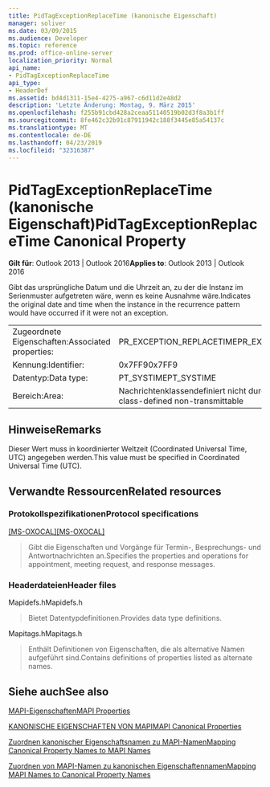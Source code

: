 ```yaml
---
title: PidTagExceptionReplaceTime (kanonische Eigenschaft)
manager: soliver
ms.date: 03/09/2015
ms.audience: Developer
ms.topic: reference
ms.prod: office-online-server
localization_priority: Normal
api_name:
- PidTagExceptionReplaceTime
api_type:
- HeaderDef
ms.assetid: bd4d1311-15e4-4275-a967-c6d11d2e48d2
description: 'Letzte Änderung: Montag, 9. März 2015'
ms.openlocfilehash: f255b91cbd428a2ceaa51140519b02d3f8a3b1ff
ms.sourcegitcommit: 8fe462c32b91c87911942c188f3445e85a54137c
ms.translationtype: MT
ms.contentlocale: de-DE
ms.lasthandoff: 04/23/2019
ms.locfileid: "32316387"
---
```

# <a name="pidtagexceptionreplacetime-canonical-property"></a><span data-ttu-id="0c698-103">PidTagExceptionReplaceTime (kanonische Eigenschaft)</span><span class="sxs-lookup"><span data-stu-id="0c698-103">PidTagExceptionReplaceTime Canonical Property</span></span>

  
  
<span data-ttu-id="0c698-104">**Gilt für**: Outlook 2013 | Outlook 2016</span><span class="sxs-lookup"><span data-stu-id="0c698-104">**Applies to**: Outlook 2013 | Outlook 2016</span></span> 
  
<span data-ttu-id="0c698-105">Gibt das ursprüngliche Datum und die Uhrzeit an, zu der die Instanz im Serienmuster aufgetreten wäre, wenn es keine Ausnahme wäre.</span><span class="sxs-lookup"><span data-stu-id="0c698-105">Indicates the original date and time when the instance in the recurrence pattern would have occurred if it were not an exception.</span></span>
  
|||
|:-----|:-----|
|<span data-ttu-id="0c698-106">Zugeordnete Eigenschaften:</span><span class="sxs-lookup"><span data-stu-id="0c698-106">Associated properties:</span></span>  <br/> |<span data-ttu-id="0c698-107">PR_EXCEPTION_REPLACETIME</span><span class="sxs-lookup"><span data-stu-id="0c698-107">PR_EXCEPTION_REPLACETIME</span></span>  <br/> |
|<span data-ttu-id="0c698-108">Kennung:</span><span class="sxs-lookup"><span data-stu-id="0c698-108">Identifier:</span></span>  <br/> |<span data-ttu-id="0c698-109">0x7FF9</span><span class="sxs-lookup"><span data-stu-id="0c698-109">0x7FF9</span></span>  <br/> |
|<span data-ttu-id="0c698-110">Datentyp:</span><span class="sxs-lookup"><span data-stu-id="0c698-110">Data type:</span></span>  <br/> |<span data-ttu-id="0c698-111">PT_SYSTIME</span><span class="sxs-lookup"><span data-stu-id="0c698-111">PT_SYSTIME</span></span>  <br/> |
|<span data-ttu-id="0c698-112">Bereich:</span><span class="sxs-lookup"><span data-stu-id="0c698-112">Area:</span></span>  <br/> |<span data-ttu-id="0c698-113">Nachrichtenklassendefiniert nicht durchsetzbar</span><span class="sxs-lookup"><span data-stu-id="0c698-113">Message class-defined non-transmittable</span></span>  <br/> |
   
## <a name="remarks"></a><span data-ttu-id="0c698-114">Hinweise</span><span class="sxs-lookup"><span data-stu-id="0c698-114">Remarks</span></span>

<span data-ttu-id="0c698-115">Dieser Wert muss in koordinierter Weltzeit (Coordinated Universal Time, UTC) angegeben werden.</span><span class="sxs-lookup"><span data-stu-id="0c698-115">This value must be specified in Coordinated Universal Time (UTC).</span></span>
  
## <a name="related-resources"></a><span data-ttu-id="0c698-116">Verwandte Ressourcen</span><span class="sxs-lookup"><span data-stu-id="0c698-116">Related resources</span></span>

### <a name="protocol-specifications"></a><span data-ttu-id="0c698-117">Protokollspezifikationen</span><span class="sxs-lookup"><span data-stu-id="0c698-117">Protocol specifications</span></span>

<span data-ttu-id="0c698-118">[[MS-OXOCAL]](https://msdn.microsoft.com/library/09861fde-c8e4-4028-9346-e7c214cfdba1%28Office.15%29.aspx)</span><span class="sxs-lookup"><span data-stu-id="0c698-118">[[MS-OXOCAL]](https://msdn.microsoft.com/library/09861fde-c8e4-4028-9346-e7c214cfdba1%28Office.15%29.aspx)</span></span>
  
> <span data-ttu-id="0c698-119">Gibt die Eigenschaften und Vorgänge für Termin-, Besprechungs- und Antwortnachrichten an.</span><span class="sxs-lookup"><span data-stu-id="0c698-119">Specifies the properties and operations for appointment, meeting request, and response messages.</span></span>
    
### <a name="header-files"></a><span data-ttu-id="0c698-120">Headerdateien</span><span class="sxs-lookup"><span data-stu-id="0c698-120">Header files</span></span>

<span data-ttu-id="0c698-121">Mapidefs.h</span><span class="sxs-lookup"><span data-stu-id="0c698-121">Mapidefs.h</span></span>
  
> <span data-ttu-id="0c698-122">Bietet Datentypdefinitionen.</span><span class="sxs-lookup"><span data-stu-id="0c698-122">Provides data type definitions.</span></span>
    
<span data-ttu-id="0c698-123">Mapitags.h</span><span class="sxs-lookup"><span data-stu-id="0c698-123">Mapitags.h</span></span>
  
> <span data-ttu-id="0c698-124">Enthält Definitionen von Eigenschaften, die als alternative Namen aufgeführt sind.</span><span class="sxs-lookup"><span data-stu-id="0c698-124">Contains definitions of properties listed as alternate names.</span></span>
    
## <a name="see-also"></a><span data-ttu-id="0c698-125">Siehe auch</span><span class="sxs-lookup"><span data-stu-id="0c698-125">See also</span></span>



[<span data-ttu-id="0c698-126">MAPI-Eigenschaften</span><span class="sxs-lookup"><span data-stu-id="0c698-126">MAPI Properties</span></span>](mapi-properties.md)
  
[<span data-ttu-id="0c698-127">KANONISCHE EIGENSCHAFTEN VON MAPI</span><span class="sxs-lookup"><span data-stu-id="0c698-127">MAPI Canonical Properties</span></span>](mapi-canonical-properties.md)
  
[<span data-ttu-id="0c698-128">Zuordnen kanonischer Eigenschaftsnamen zu MAPI-Namen</span><span class="sxs-lookup"><span data-stu-id="0c698-128">Mapping Canonical Property Names to MAPI Names</span></span>](mapping-canonical-property-names-to-mapi-names.md)
  
[<span data-ttu-id="0c698-129">Zuordnen von MAPI-Namen zu kanonischen Eigenschaftennamen</span><span class="sxs-lookup"><span data-stu-id="0c698-129">Mapping MAPI Names to Canonical Property Names</span></span>](mapping-mapi-names-to-canonical-property-names.md)

